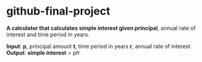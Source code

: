 # github-final-project
**A calculator that calculates simple interest given principal**, annual rate of interest and time period in years.

**Input**:
   **p**, principal amount
   **t**, time period in years
   **r**, annual rate of interest
**Output**:
   **simple interest** = p*t*r

